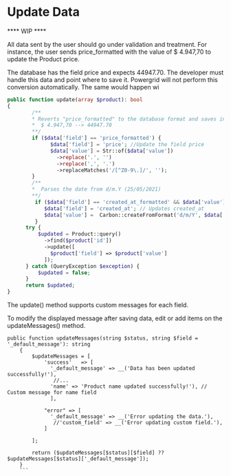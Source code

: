 # Update Data

**** WIP ****

All data sent by the user should go under validation and treatment. For instance, the user sends price_formatted with the value of $ 4.947,70 to update the Product price.

The database has the field price and expects 44947.70. The developer must handle this data and point where to save it. Powergrid will not perform this conversion automatically. The same would happen wi

```php
public function update(array $product): bool
{
        /**
        * Reverts "price_formatted" to the database format and saves in the 'price' field.
        *  $ 4.947,70 --> 44947.70
        **/
        if ($data['field'] == 'price_formatted') {
              $data['field'] = 'price'; //Update the field price
              $data['value'] = Str::of($data['value'])
                ->replace('.', '')
                ->replace(',', '.')
                ->replaceMatches('/[^Z0-9\.]/', '');
        }
        /**
        *  Parses the date from d/m.Y (25/05/2021) 
        **/
         if ($data['field'] == 'created_at_formatted' && $data['value'] != '') {
            $data['field'] = 'created_at'; // Updates created_at
            $data['value'] =  Carbon::createFromFormat('d/m/Y', $data['value']);
         }
      try {
          $updated = Product::query()
            ->find($product['id'])
            ->update([
              $product['field'] => $product['value']
            ]);
      } catch (QueryException $exception) {
          $updated = false;
      }
      return $updated;
}
```

The update() method supports custom messages for each field.

To modify the displayed message after saving data, edit or add items on the updateMessages() method.

```
public function updateMessages(string $status, string $field = '_default_message'): string
    {
        $updateMessages = [
            'success'   => [
              '_default_message' => __('Data has been updated successfully!'),
               //...
              'name' => 'Product name updated successfully!'), // Custom message for name field
              ],

            "error" => [
              '_default_message' => __('Error updating the data.'),
               //'custom_field' => __('Error updating custom field.'),
            ]

        ];

        return ($updateMessages[$status][$field] ?? $updateMessages[$status]['_default_message']);
    }
    ```
